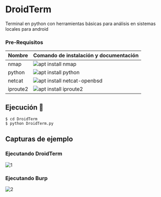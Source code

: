 # DroidTerm
Terminal en python con herramientas básicas para análisis en sistemas locales para android 
### Pre-Requisitos

Nombre      | Comando de instalación y documentación
---------------|-------
nmap | ![apt install nmap](https://nmap.org/)
python | ![apt install python](https://www.python.org/)
netcat | ![apt install netcat-openbsd](http://netcat.sourceforge.net/)
iproute2 | ![apt install iproute2](https://interpolados.wordpress.com/2017/04/24/comando-ip-route/)

## Ejecución 🚬
    $ cd DroidTerm
    $ python DroidTerm.py
## Capturas de ejemplo
### Ejecutando DroidTerm
![1](https://user-images.githubusercontent.com/46001898/169197586-a7c0734c-f058-416d-987f-31d777f22d4e.png)
### Ejecutando Burp
![2](https://user-images.githubusercontent.com/46001898/169197605-6a35134f-95ee-438a-83ff-b9270b40d465.png)
